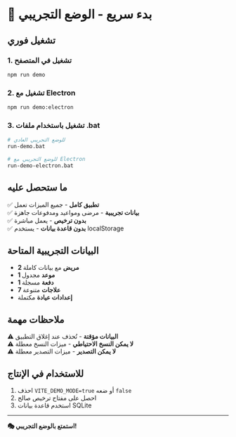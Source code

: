 # 🚀 بدء سريع - الوضع التجريبي

## تشغيل فوري

### 1. تشغيل في المتصفح
```bash
npm run demo
```

### 2. تشغيل مع Electron
```bash
npm run demo:electron
```

### 3. تشغيل باستخدام ملفات .bat
```bash
# للوضع التجريبي العادي
run-demo.bat

# للوضع التجريبي مع Electron
run-demo-electron.bat
```

## ما ستحصل عليه

✅ **تطبيق كامل** - جميع الميزات تعمل  
✅ **بيانات تجريبية** - مرضى ومواعيد ومدفوعات جاهزة  
✅ **بدون ترخيص** - يعمل مباشرة  
✅ **بدون قاعدة بيانات** - يستخدم localStorage  

## البيانات التجريبية المتاحة

- **2 مريض** مع بيانات كاملة
- **1 موعد** مجدول
- **1 دفعة** مسجلة  
- **7 علاجات** متنوعة
- **إعدادات عيادة** مكتملة

## ملاحظات مهمة

⚠️ **البيانات مؤقتة** - تُحذف عند إغلاق التطبيق  
⚠️ **لا يمكن النسخ الاحتياطي** - ميزات النسخ معطلة  
⚠️ **لا يمكن التصدير** - ميزات التصدير معطلة  

## للاستخدام في الإنتاج

1. احذف `VITE_DEMO_MODE=true` أو ضعه `false`
2. احصل على مفتاح ترخيص صالح
3. استخدم قاعدة بيانات SQLite

---

**🎭 استمتع بالوضع التجريبي!**
